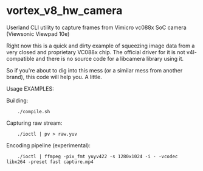 # vortex_v8_hw_camera
Userland CLI utility to capture frames from Vimicro vc088x SoC camera (Viewsonic Viewpad 10e)

Right now this is a quick and dirty example of squeezing image data from a very closed and proprietary VC088x chip. The official driver for it is not v4l-compatible and there is no source code for a libcamera library using it.

So if you're about to dig into this mess (or a similar mess from another brand), this code will help you. A little.

Usage EXAMPLES:

Building:
```
    ./compile.sh
```

Capturing raw stream:
```
    ./ioctl | pv > raw.yuv
```

Encoding pipeline (experimental):
```
    ./ioctl | ffmpeg -pix_fmt yuyv422 -s 1280x1024 -i - -vcodec libx264 -preset fast capture.mp4
```
